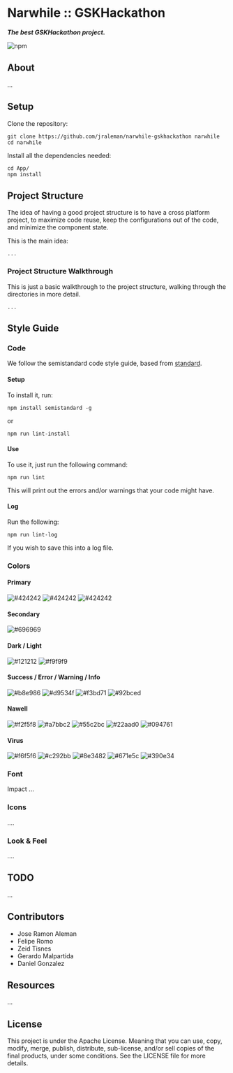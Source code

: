# Narwhile :: GSKHackathon

***The best GSKHackathon project.***

![npm](https://img.shields.io/badge/npm-v.6.1.0-33D5AE.svg)

## About

...
## Setup

Clone the repository:

```
git clone https://github.com/jraleman/narwhile-gskhackathon narwhile
cd narwhile
```

Install all the dependencies needed:

```
cd App/
npm install
```

## Project Structure

The idea of having a good project structure is to have a cross platform project,
to maximize code reuse, keep the configurations out of the code, and minimize
the component state.

This is the main idea:

```
...
```

### Project Structure Walkthrough

This is just a basic walkthrough to the project structure, walking through the
directories in more detail.

```
...
```

## Style Guide

### Code

We follow the semistandard code style guide, based from [standard](https://github.com/standard/standard).

#### Setup

To install it, run:

```
npm install semistandard -g
```

or

```
npm run lint-install
```

#### Use

To use it, just run the following command:

```
npm run lint
```

This will print out the errors and/or warnings that your code might have.

#### Log

Run the following:

```
npm run lint-log
```

If you wish to save this into a log file.

### Colors

#### Primary

![#424242](http://via.placeholder.com/150/424242/ffffff?text=424242)
![#424242](http://via.placeholder.com/150/525252/ffffff?text=525252)
![#424242](http://via.placeholder.com/150/626262/ffffff?text=626262)

#### Secondary

![#696969](http://via.placeholder.com/150/696969/ffffff?text=696969)

#### Dark / Light

![#121212](http://via.placeholder.com/150/121212/ffffff?text=121212)
![#f9f9f9](http://via.placeholder.com/150/f9f9f9/000000?text=f9f9f9)

#### Success / Error / Warning / Info

![#b8e986](http://via.placeholder.com/150/b8e986/000000?text=b8e986)
![#d9534f](http://via.placeholder.com/150/d9534f/ffffff?text=d9534f)
![#f3bd71](http://via.placeholder.com/150/f3bd71/000000?text=f3bd71)
![#92bced](http://via.placeholder.com/150/92bced/000000?text=92bced)

#### Nawell

![#f2f5f8](http://via.placeholder.com/150/f2f5f8/000000?text=f2f5f8)
![#a7bbc2](http://via.placeholder.com/150/a7bbc2/ffffff?text=a7bbc2)
![#55c2bc](http://via.placeholder.com/150/55c2bc/000000?text=55c2bc)
![#22aad0](http://via.placeholder.com/150/22aad0/000000?text=22aad0)
![#094761](http://via.placeholder.com/150/094761/000000?text=094761)

#### Virus

![#f6f5f6](http://via.placeholder.com/150/f6f5f6/000000?text=f6f5f6)
![#c292bb](http://via.placeholder.com/150/c292bb/ffffff?text=c292bb)
![#8e3482](http://via.placeholder.com/150/8e3482/000000?text=8e3482)
![#671e5c](http://via.placeholder.com/150/671e5c/000000?text=671e5c)
![#390e34](http://via.placeholder.com/150/390e34/000000?text=390e34)

### Font

Impact
...

### Icons

....

### Look & Feel

....

## TODO

...

## Contributors

- Jose Ramon Aleman
- Felipe Romo
- Zeid Tisnes
- Gerardo Malpartida
- Daniel Gonzalez

## Resources

...

## License

This project is under the Apache License. Meaning that you can use, copy, modify, merge, publish, distribute, sub-license, and/or sell copies of the final products, under some conditions. See the LICENSE file for more details.
